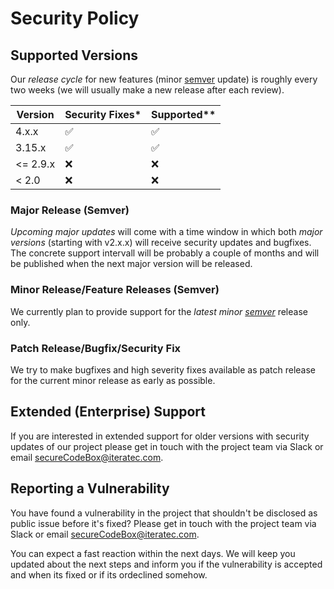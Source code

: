 <!--
SPDX-FileCopyrightText: the secureCodeBox authors

SPDX-License-Identifier: Apache-2.0
-->

# Security Policy

## Supported Versions
Our _release cycle_ for new features (minor [semver](https://semver.org/) update)
is roughly every two weeks (we will usually make a new release after each review). 

| Version | Security Fixes* | Supported** |
| ------- | ------------------ | ------------------ |
| 4.x.x | :white_check_mark: | :white_check_mark: |
| 3.15.x | :white_check_mark: | :white_check_mark: |
| <= 2.9.x | :x: | :x: |
| < 2.0 | :x: | :x: |

### Major Release (Semver)
_Upcoming major updates_ will come with a time window in which both _major versions_ (starting with v2.x.x)
will receive security updates and bugfixes. The concrete support intervall will be probably a couple of months
and will be published when the next major version will be released.

### Minor Release/Feature Releases (Semver)
We currently plan to provide support for the _latest minor [semver](https://semver.org/)_ release only.

### Patch Release/Bugfix/Security Fix
We try to make bugfixes and high severity fixes available as patch release for the current minor release
as early as possible.

## Extended (Enterprise) Support
If you are interested in extended support for older versions with security updates of our project 
please get in touch with the project team via Slack or email <secureCodeBox@iteratec.com>.

## Reporting a Vulnerability
You have found a vulnerability in the project that shouldn't be disclosed as public issue before it's fixed?
Please get in touch with the project team via Slack or email <secureCodeBox@iteratec.com>. 

You can expect a fast reaction within the next days. 
We will keep you updated about the next steps and inform you if the vulnerability is accepted and when its fixed or if its ordeclined somehow.
